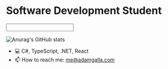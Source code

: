<h1>Software Development Student</h1>
<input type="text"></input>

![Anurag's GitHub stats](https://github-readme-stats.vercel.app/api?username=AdamGalla&show_icons=true&rank_icon=github&hide=stars&hide_border=true&bg_color=45,22272e,284061,39e8bd&text_color=ffffff&title_color=ffffff&icon_color=39e8bd)

- 💻 C#, TypeScript, .NET, React
- 📫 How to reach me: me@adamgalla.com
